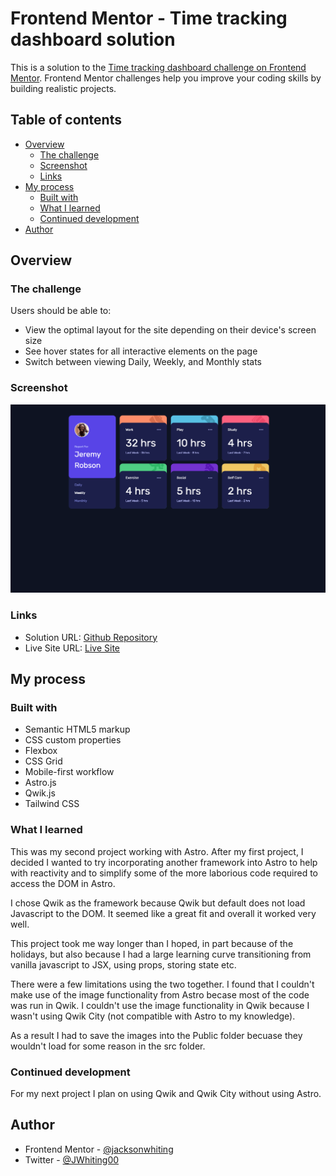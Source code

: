 # Frontend Mentor - Time tracking dashboard solution

This is a solution to the [Time tracking dashboard challenge on Frontend Mentor](https://www.frontendmentor.io/challenges/time-tracking-dashboard-UIQ7167Jw). Frontend Mentor challenges help you improve your coding skills by building realistic projects.

## Table of contents

-  [Overview](#overview)
   -  [The challenge](#the-challenge)
   -  [Screenshot](#screenshot)
   -  [Links](#links)
-  [My process](#my-process)
   -  [Built with](#built-with)
   -  [What I learned](#what-i-learned)
   -  [Continued development](#continued-development)
-  [Author](#author)

## Overview

### The challenge

Users should be able to:

-  View the optimal layout for the site depending on their device's screen size
-  See hover states for all interactive elements on the page
-  Switch between viewing Daily, Weekly, and Monthly stats

### Screenshot

![](/public/screenshot-time-tracking-dashboard.png)

### Links

-  Solution URL: [Github Repository](https://github.com/jacksonwhiting/time-tracking-dashboard)
-  Live Site URL: [Live Site](https://jmw-time-tracking-dashboard.netlify.app/)

## My process

### Built with

-  Semantic HTML5 markup
-  CSS custom properties
-  Flexbox
-  CSS Grid
-  Mobile-first workflow
-  Astro.js
-  Qwik.js
-  Tailwind CSS

### What I learned

This was my second project working with Astro. After my first project, I decided I wanted to try incorporating another framework into Astro to help with reactivity and to simplify some of the more laborious code required to access the DOM in Astro.

I chose Qwik as the framework because Qwik but default does not load Javascript to the DOM. It seemed like a great fit and overall it worked very well.

This project took me way longer than I hoped, in part because of the holidays, but also because I had a large learning curve transitioning from vanilla javascript to JSX, using props, storing state etc.

There were a few limitations using the two together. I found that I couldn't make use of the image functionality from Astro becase most of the code was run in Qwik. I couldn't use the image functionality in Qwik because I wasn't using Qwik City (not compatible with Astro to my knowledge).

As a result I had to save the images into the Public folder becuase they wouldn't load for some reason in the src folder.

### Continued development

For my next project I plan on using Qwik and Qwik City without using Astro.

## Author

-  Frontend Mentor - [@jacksonwhiting](https://www.frontendmentor.io/profile/jacksonwhiting)
-  Twitter - [@JWhiting00](https://www.twitter.com/JWhiting00)
